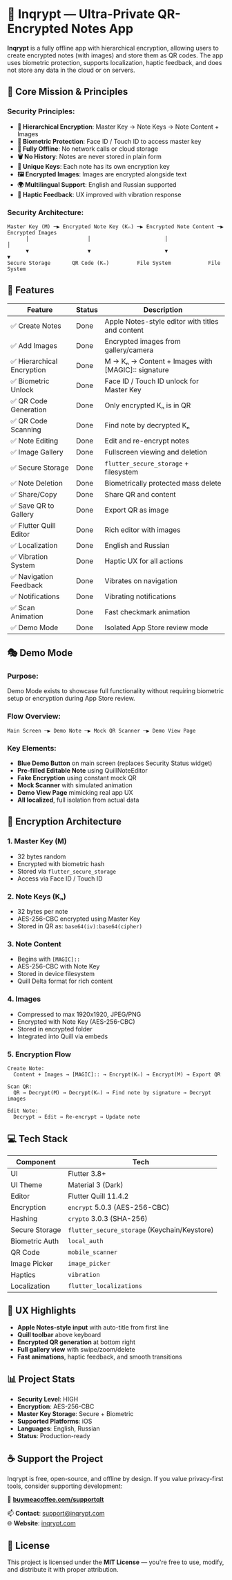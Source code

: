 # 📱 Inqrypt — Ultra-Private QR-Encrypted Notes App

**Inqrypt** is a fully offline app with hierarchical encryption, allowing users to create encrypted notes (with images) and store them as QR codes. The app uses biometric protection, supports localization, haptic feedback, and does not store any data in the cloud or on servers.

## 🎯 Core Mission & Principles

### Security Principles:
- **🔐 Hierarchical Encryption**: Master Key → Note Keys → Note Content + Images
- **📱 Biometric Protection**: Face ID / Touch ID to access master key
- **🚫 Fully Offline**: No network calls or cloud storage
- **🗑️ No History**: Notes are never stored in plain form
- **🔑 Unique Keys**: Each note has its own encryption key
- **🖼️ Encrypted Images**: Images are encrypted alongside text
- **🌍 Multilingual Support**: English and Russian supported
- **📳 Haptic Feedback**: UX improved with vibration response

### Security Architecture:
```
Master Key (M) ─▶ Encrypted Note Key (Kₙ) ─▶ Encrypted Note Content ─▶ Encrypted Images
      │                   │                        │                      │
      ▼                   ▼                        ▼                      ▼
Secure Storage       QR Code (Kₙ)         File System            File System
```

## 🧩 Features

| Feature | Status | Description |
|--------|--------|-------------|
| ✅ Create Notes | Done | Apple Notes-style editor with titles and content |
| ✅ Add Images | Done | Encrypted images from gallery/camera |
| ✅ Hierarchical Encryption | Done | M → Kₙ → Content + Images with [MAGIC]:: signature |
| ✅ Biometric Unlock | Done | Face ID / Touch ID unlock for Master Key |
| ✅ QR Code Generation | Done | Only encrypted Kₙ is in QR |
| ✅ QR Code Scanning | Done | Find note by decrypted Kₙ |
| ✅ Note Editing | Done | Edit and re-encrypt notes |
| ✅ Image Gallery | Done | Fullscreen viewing and deletion |
| ✅ Secure Storage | Done | `flutter_secure_storage` + filesystem |
| ✅ Note Deletion | Done | Biometrically protected mass delete |
| ✅ Share/Copy | Done | Share QR and content |
| ✅ Save QR to Gallery | Done | Export QR as image |
| ✅ Flutter Quill Editor | Done | Rich editor with images |
| ✅ Localization | Done | English and Russian |
| ✅ Vibration System | Done | Haptic UX for all actions |
| ✅ Navigation Feedback | Done | Vibrates on navigation |
| ✅ Notifications | Done | Vibrating notifications |
| ✅ Scan Animation | Done | Fast checkmark animation |
| ✅ Demo Mode | Done | Isolated App Store review mode |

## 🎭 Demo Mode

### Purpose:
Demo Mode exists to showcase full functionality without requiring biometric setup or encryption during App Store review.

### Flow Overview:
```
Main Screen ─▶ Demo Note ─▶ Mock QR Scanner ─▶ Demo View Page
```

### Key Elements:
- **Blue Demo Button** on main screen (replaces Security Status widget)
- **Pre-filled Editable Note** using QuillNoteEditor
- **Fake Encryption** using constant mock QR
- **Mock Scanner** with simulated animation
- **Demo View Page** mimicking real app UX
- **All localized**, full isolation from actual data

## 🔐 Encryption Architecture

### 1. Master Key (M)
- 32 bytes random
- Encrypted with biometric hash
- Stored via `flutter_secure_storage`
- Access via Face ID / Touch ID

### 2. Note Keys (Kₙ)
- 32 bytes per note
- AES-256-CBC encrypted using Master Key
- Stored in QR as: `base64(iv):base64(cipher)`

### 3. Note Content
- Begins with `[MAGIC]::`
- AES-256-CBC with Note Key
- Stored in device filesystem
- Quill Delta format for rich content

### 4. Images
- Compressed to max 1920x1920, JPEG/PNG
- Encrypted with Note Key (AES-256-CBC)
- Stored in encrypted folder
- Integrated into Quill via embeds

### 5. Encryption Flow
```
Create Note:
  Content + Images → [MAGIC]:: → Encrypt(Kₙ) → Encrypt(M) → Export QR

Scan QR:
  QR → Decrypt(M) → Decrypt(Kₙ) → Find note by signature → Decrypt images

Edit Note:
  Decrypt → Edit → Re-encrypt → Update note
```

## 💻 Tech Stack

| Component | Tech |
|----------|------|
| UI | Flutter 3.8+ |
| UI Theme | Material 3 (Dark) |
| Editor | Flutter Quill 11.4.2 |
| Encryption | `encrypt` 5.0.3 (AES-256-CBC) |
| Hashing | `crypto` 3.0.3 (SHA-256) |
| Secure Storage | `flutter_secure_storage` (Keychain/Keystore) |
| Biometric Auth | `local_auth` |
| QR Code | `mobile_scanner` |
| Image Picker | `image_picker` |
| Haptics | `vibration` |
| Localization | `flutter_localizations` |

## 🎨 UX Highlights

- **Apple Notes-style input** with auto-title from first line
- **Quill toolbar** above keyboard
- **Encrypted QR generation** at bottom right
- **Full gallery view** with swipe/zoom/delete
- **Fast animations**, haptic feedback, and smooth transitions

## 📊 Project Stats

- **Security Level**: HIGH
- **Encryption**: AES-256-CBC
- **Master Key Storage**: Secure + Biometric
- **Supported Platforms**: iOS
- **Languages**: English, Russian
- **Status**: Production-ready

## ☕ Support the Project

Inqrypt is free, open-source, and offline by design. If you value privacy-first tools, consider supporting development:

🔗 **[buymeacoffee.com/supportqlt](https://buymeacoffee.com/supportqlt)**

📫 **Contact**: support@inqrypt.com  
🌐 **Website**: [inqrypt.com](https://www.inqrypt.com/)

## 📄 License

This project is licensed under the **MIT License** — you're free to use, modify, and distribute it with proper attribution.
